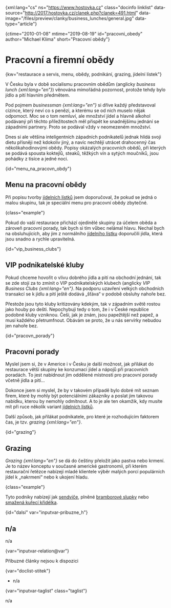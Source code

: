 
{xml:lang="cs" ns="https://www.hostovka.cz" class="docinfo linklist" data-source="http://2017.hostovka.cz/clanek.php?clanek=491.html" data-image="/files/preview/clanky/business_lunches/general.jpg" data-type="article"}

{ctime="2010-01-08" mtime="2019-08-19" id="pracovni_obedy" author="Michael Klíma" short="Pracovní obědy"}

# Pracovní a firemní obědy

<!-- generated attribute kw by user_updatekw.sh on 2021-01-05, do not edit -->

{kw="restaurace a servis, menu, obědy, podnikání, grazing, jídelní lístek"}

V Česku byla v době socialismu pracovním obědům (anglicky _business lunch {xml:lang="en"}_) věnována mimořádná pozornost, protože tehdy bylo jídlo a pití hlavním předmětem.

Pod pojmem _businessman {xml:lang="en"}_ si dříve každý představoval cizince, který neví co s penězi, a kterému se od nich muselo nějak odpomoct. Moc se o tom nemluví, ale množství jídel a hlavně alkohol podávaný při těchto příležitostech měl přispět ke snadnějšímu jednání se západními partnery. Proto se podával vždy v neomezeném množství.

Dnes si ale většina inteligentních západních podnikatelů jednak hlídá svoji dietu přísněji než kdokoliv jiný, a navíc nechtějí utrácet drahocenný čas několikahodinovými obědy. Popisy okázalých pracovních obědů, při kterých se podává spousta koktejlů, steaků, těžkých vín a sytých moučníků, jsou pohádky z tisíce a jedné noci.

{id="menu\_na\_pracovn_obdy"}

## Menu na pracovní obědy

Při popisu tvorby [jídelních lístků][1] jsem doporučoval, že pokud se jedná o malou skupinu, tak je speciální menu pro pracovní obědy zbytečné.

{class="example"}

Pokud do vaší restaurace přichází ojedinělé skupiny za účelem oběda a zároveň pracovní porady, tak bych si tím vůbec nelámal hlavu. Nechal bych na obsluhujících, aby jim z normálního [jídelního lístku][1] doporučili jídla, která jsou snadno a rychle upravitelná.

{id="vip\_business\_clubs"}

## VIP podnikatelské kluby

Pokud chceme hovořit o vlivu dobrého jídla a pití na obchodní jednání, tak se zde stojí za to zmínit o VIP podnikatelských klubech (anglicky _VIP Business Clubs {xml:lang="en"}_. Na podporu uzavření velkých obchodních transakcí se k jídlu a pití ještě dodává „šťáva“ v podobě obsluhy nahoře bez.

Přestože jsou tyto kluby kritizovány kdekým, tak v západním světě rostou jako houby po dešti. Nepochybuji tedy o tom, že i v České republice podobné kluby vzniknou. Češi, jak je znám, jsou papežtější než papež, a musí každého přetrumfnout. Obávám se proto, že u nás servírky nebudou jen nahoře bez.

{id="pracovn_porady"}

## Pracovní porady

Myslel jsem si, že v Americe i v Česku je další možnost, jak přilákat do restaurace větší skupiny ke konzumaci jídel a nápojů při pracovních poradách. To jest nabídnout jim oddělené místnosti pro pracovní porady včetně jídla a pití…

Dokonce jsem si myslel, že by v takovém případě bylo dobré mít seznam firem, které by mohly být potenciálními zákazníky a poslat jim takovou nabídku, kterou by nemohly odmítnout. A to je ale ten okamžik, kdy musíte mít při ruce několik variant [jídelních lístků][1].

Další způsob, jak přilákat podnikatele, pro které je rozhodujícím faktorem čas, je tzv. _grazing {xml:lang="en"}_.

{id="grazing"}

## Grazing

_Grazing {xml:lang="en"}_ se dá do češtiny přeložit jako pastva nebo krmení. Je to název konceptu v současné americké gastronomii, při kterém restaurační řetězce nabízejí mladé klientele výběr malých porcí populárních jídel k „nakrmení“ nebo k ukojení hladu.

{class="example"}

Tyto podniky nabízejí jak [sendviče][2], plněné [bramborové slupky][3] nebo [smažená kuřecí křidélka][4].

{id="dalsi" var="inputvar-pribuzne_h"}

## n/a

n/a

{var="inputvar-relation@var"}

Příbuzné články nejsou k dispozici

{var="doclist-stitek"}

  * n/a

{var="inputvar-taglist" class="taglist"}

n/a

 [1]: /jidelni_listek
 [2]: /sendvice
 [3]: /chipsy
 [4]: /kureci_kridelka

